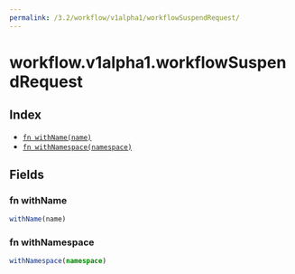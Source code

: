 ```yaml
---
permalink: /3.2/workflow/v1alpha1/workflowSuspendRequest/
---
```


# workflow.v1alpha1.workflowSuspendRequest



## Index

* [`fn withName(name)`](#fn-withname)
* [`fn withNamespace(namespace)`](#fn-withnamespace)

## Fields

### fn withName

```ts
withName(name)
```



### fn withNamespace

```ts
withNamespace(namespace)
```

